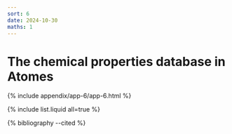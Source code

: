 ```yaml
---
sort: 6
date: 2024-10-30
maths: 1
---
```


# The chemical properties database in Atomes

{% include appendix/app-6/app-6.html %}

{% include list.liquid all=true %}

{% bibliography --cited %}
